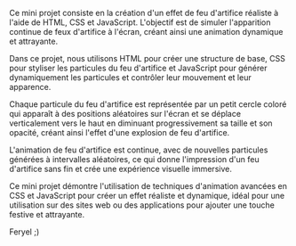 Ce mini projet consiste en la création d'un effet de feu d'artifice réaliste à l'aide de HTML, CSS et JavaScript. L'objectif est de simuler l'apparition continue de feux d'artifice à l'écran, créant ainsi une animation dynamique et attrayante.

Dans ce projet, nous utilisons HTML pour créer une structure de base, CSS pour styliser les particules du feu d'artifice et JavaScript pour générer dynamiquement les particules et contrôler leur mouvement et leur apparence.

Chaque particule du feu d'artifice est représentée par un petit cercle coloré qui apparaît à des positions aléatoires sur l'écran et se déplace verticalement vers le haut en diminuant progressivement sa taille et son opacité, créant ainsi l'effet d'une explosion de feu d'artifice.

L'animation de feu d'artifice est continue, avec de nouvelles particules générées à intervalles aléatoires, ce qui donne l'impression d'un feu d'artifice sans fin et crée une expérience visuelle immersive.

Ce mini projet démontre l'utilisation de techniques d'animation avancées en CSS et JavaScript pour créer un effet réaliste et dynamique, idéal pour une utilisation sur des sites web ou des applications pour ajouter une touche festive et attrayante.

Feryel ;)
